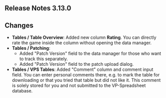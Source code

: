 ## Release Notes 3.13.0

## Changes

- **Tables / Table Overview**: Added new column **Rating**. You can directly rate the game inside the column without opening the data manager.
- **Tables / Patching**: 
  - Added "Patch Version" field to the data manager for those who want to track this separately.
  - Added "Patch Version" field to the patch upload dialog.
- **Tables / VPS Tables**: Added "Comment" column and comment input field. You can enter personal comments there, e.g. to mark the table for downloading or that you tried that table but did not like it. This comment is solely stored for you and not submitted to the VP-Spreadsheet database.